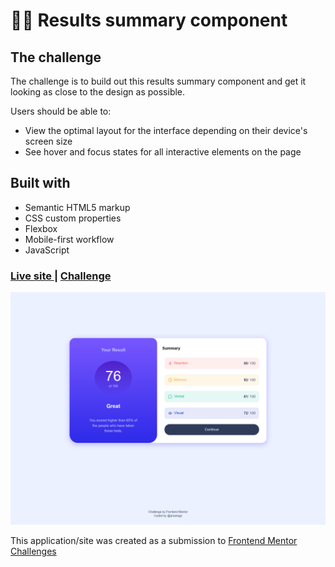 # 👩‍💻 Results summary component


## The challenge

The challenge is to build out this results summary component and get it looking as close to the design as possible.

Users should be able to:

- View the optimal layout for the interface depending on their device's screen size
- See hover and focus states for all interactive elements on the page

## Built with

- Semantic HTML5 markup
- CSS custom properties
- Flexbox
- Mobile-first workflow
- JavaScript


<div>
  <h3>
    <a href= "https://amansgz.github.io/css-results-summary-component/">
      Live site
    </a>
    <span> | </span>
    <a href= "https://www.frontendmentor.io/challenges/results-summary-component-CE_K6s0maV">
      Challenge
    </a>
  </h3>
</div>

![Design preview for the Results summary component component coding challenge](./css/assets/images/preview.png)

This application/site was created as a submission to <a href= "https://www.frontendmentor.io/">Frontend Mentor Challenges</a> 
